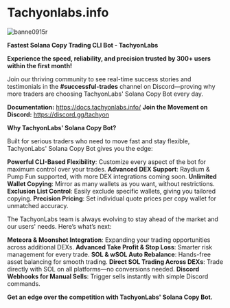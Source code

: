 # Tachyonlabs.info

![banne0915r](https://github.com/user-attachments/assets/ead70f69-9124-4dfd-a62c-85d72da7f591)


**Fastest Solana Copy Trading CLI Bot - TachyonLabs**

**Experience the speed, reliability, and precision trusted by 300+ users within the first month!**

Join our thriving community to see real-time success stories and testimonials in the **#successful-trades** channel on Discord—proving why more traders are choosing TachyonLabs' Solana Copy Bot every day.

**Documentation:** https://docs.tachyonlabs.info/
**Join the Movement on Discord:** https://discord.gg/tachyon

**Why TachyonLabs' Solana Copy Bot?**

Built for serious traders who need to move fast and stay flexible, TachyonLabs' Solana Copy Bot gives you the edge:

**Powerful CLI-Based Flexibility**: Customize every aspect of the bot for maximum control over your trades.
**Advanced DEX Support**: Raydium & Pump Fun supported, with more DEX integrations coming soon.
**Unlimited Wallet Copying**: Mirror as many wallets as you want, without restrictions.
**Exclusion List Control**: Easily exclude specific wallets, giving you tailored copying.
**Precision Pricing**: Set individual quote prices per copy wallet for unmatched accuracy.

The TachyonLabs team is always evolving to stay ahead of the market and our users' needs. Here’s what’s next:

**Meteora & Moonshot Integration**: Expanding your trading opportunities across additional DEXs.
**Advanced Take Profit & Stop Loss**: Smarter risk management for every trade.
**SOL & wSOL Auto Rebalance**: Hands-free asset balancing for smooth trading.
**Direct SOL Trading Across DEXs**: Trade directly with SOL on all platforms—no conversions needed.
**Discord Webhooks for Manual Sells**: Trigger sells instantly with simple Discord commands.

**Get an edge over the competition with TachyonLabs' Solana Copy Bot.**
